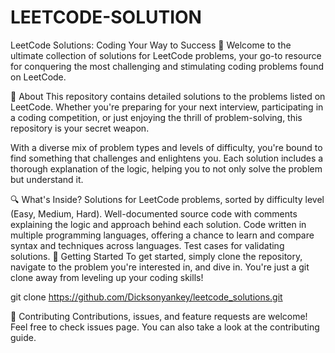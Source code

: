 # LEETCODE-SOLUTION

LeetCode Solutions: Coding Your Way to Success :rocket:
Welcome to the ultimate collection of solutions for LeetCode problems, your go-to resource for conquering the most challenging and stimulating coding problems found on LeetCode.

:book: About
This repository contains detailed solutions to the problems listed on LeetCode. Whether you're preparing for your next interview, participating in a coding competition, or just enjoying the thrill of problem-solving, this repository is your secret weapon.

With a diverse mix of problem types and levels of difficulty, you're bound to find something that challenges and enlightens you. Each solution includes a thorough explanation of the logic, helping you to not only solve the problem but understand it.

:mag: What's Inside?
Solutions for LeetCode problems, sorted by difficulty level (Easy, Medium, Hard).
Well-documented source code with comments explaining the logic and approach behind each solution.
Code written in multiple programming languages, offering a chance to learn and compare syntax and techniques across languages.
Test cases for validating solutions.
:rocket: Getting Started
To get started, simply clone the repository, navigate to the problem you're interested in, and dive in. You're just a git clone away from leveling up your coding skills!


git clone https://github.com/Dicksonyankey/leetcode_solutions.git

:handshake: Contributing
Contributions, issues, and feature requests are welcome! Feel free to check issues page. You can also take a look at the contributing guide.

